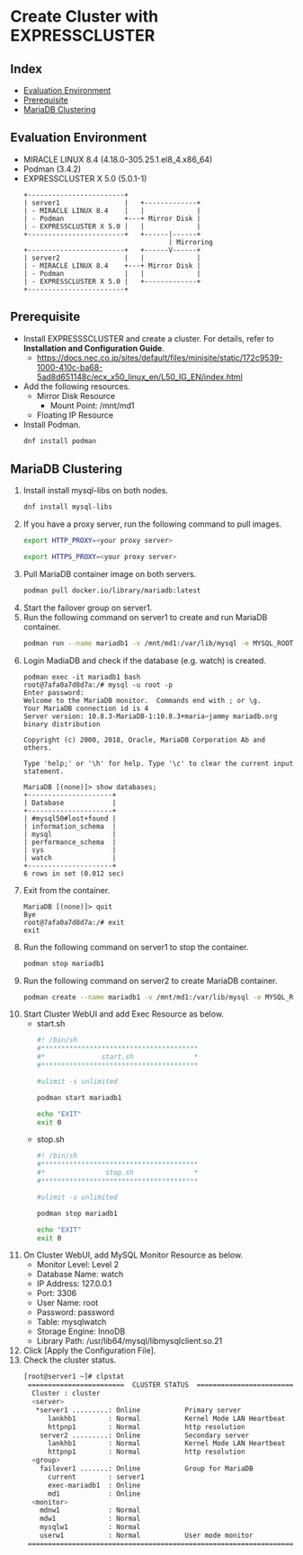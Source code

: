 # Create Cluster with EXPRESSCLUSTER

## Index
- [Evaluation Environment](#evaluation-environment)
- [Prerequisite](#prerequisite)
- [MariaDB Clustering](#mariadb-clustering)

## Evaluation Environment
- MIRACLE LINUX 8.4 (4.18.0-305.25.1.el8_4.x86_64)
- Podman (3.4.2)
- EXPRESSCLUSTER X 5.0 (5.0.1-1)
  ```
  +------------------------+
  | server1                |   +-------------+
  | - MIRACLE LINUX 8.4    |   |             |
  | - Podman               +---+ Mirror Disk |
  | - EXPRESSCLUSTER X 5.0 |   |             |
  +------------------------+   +------|------+
                                      | Mirroring
  +------------------------+   +------V------+
  | server2                |   |             |
  | - MIRACLE LINUX 8.4    +---+ Mirror Disk |
  | - Podman               |   |             |
  | - EXPRESSCLUSTER X 5.0 |   +-------------+
  +------------------------+
  ```

## Prerequisite
- Install EXPRESSSCLUSTER and create a cluster. For details, refer to **Installation and Configuration Guide**.
  - https://docs.nec.co.jp/sites/default/files/minisite/static/172c9539-1000-410c-ba68-5ad8d651148c/ecx_x50_linux_en/L50_IG_EN/index.html
- Add the following resources.
  - Mirror Disk Resource
    - Mount Point: /mnt/md1
  - Floating IP Resource
- Install Podman.
  ```sh
  dnf install podman
  ```

## MariaDB Clustering
1. Install install mysql-libs on both nodes.
   ```sh
   dnf install mysql-libs
   ```
1. If you have a proxy server, run the following command to pull images.
   ```sh
   export HTTP_PROXY=<your proxy server>
   ```
   ```sh
   export HTTPS_PROXY=<your proxy server>
   ```
1. Pull MariaDB container image on both servers.
   ```sh
   podman pull docker.io/library/mariadb:latest
   ```
1. Start the failover group on server1.
1. Run the following command on server1 to create and run MariaDB container.
   ```sh
   podman run --name mariadb1 -v /mnt/md1:/var/lib/mysql -e MYSQL_ROOT_PASSWORD=password -e MYSQL_DATABASE=watch -p 3306:3306 -d mariadb:latest
   ```
1. Login MadiaDB and check if the database (e.g. watch) is created.
   ```
   podman exec -it mariadb1 bash
   root@7afa0a7d8d7a:/# mysql -u root -p
   Enter password:
   Welcome to the MariaDB monitor.  Commands end with ; or \g.
   Your MariaDB connection id is 4
   Server version: 10.8.3-MariaDB-1:10.8.3+maria~jammy mariadb.org binary distribution
   
   Copyright (c) 2000, 2018, Oracle, MariaDB Corporation Ab and others.
   
   Type 'help;' or '\h' for help. Type '\c' to clear the current input statement.
   
   MariaDB [(none)]> show databases;
   +---------------------+
   | Database            |
   +---------------------+
   | #mysql50#lost+found |
   | information_schema  |
   | mysql               |
   | performance_schema  |
   | sys                 |
   | watch               |
   +---------------------+
   6 rows in set (0.012 sec)
   ```
1. Exit from the container.
   ```
   MariaDB [(none)]> quit
   Bye
   root@7afa0a7d8d7a:/# exit
   exit
   ```
1. Run the following command on server1 to stop the container.
   ```sh
   podman stop mariadb1
   ```
1. Run the following command on server2 to create MariaDB container.
   ```sh
   podman create --name mariadb1 -v /mnt/md1:/var/lib/mysql -e MYSQL_ROOT_PASSWORD=password -e MYSQL_DATABASE=watch -p 3306:3306 mariadb:latest
   ```
1. Start Cluster WebUI and add Exec Resource as below.
   - start.sh
     ```sh
     #! /bin/sh
     #***************************************
     #*              start.sh               *
     #***************************************
     
     #ulimit -s unlimited
     
     podman start mariadb1
     
     echo "EXIT"
     exit 0
     ```    
   - stop.sh
     ```sh
     #! /bin/sh
     #***************************************
     #*               stop.sh               *
     #***************************************
     
     #ulimit -s unlimited
     
     podman stop mariadb1
     
     echo "EXIT"
     exit 0
     ```
1. On Cluster WebUI, add MySQL Monitor Resource as below.
   - Monitor Level: Level 2
   - Database Name: watch
   - IP Address: 127.0.0.1
   - Port: 3306
   - User Name: root
   - Password: password
   - Table: mysqlwatch
   - Storage Engine: InnoDB
   - Library Path: /usr/lib64/mysql/libmysqlclient.so.21
1. Click [Apply the Configuration File].
1. Check the cluster status.
   ```sh
   [root@server1 ~]# clpstat
    ========================  CLUSTER STATUS  ===========================
     Cluster : cluster
     <server>
      *server1 .........: Online           Primary server
         lankhb1        : Normal           Kernel Mode LAN Heartbeat
         httpnp1        : Normal           http resolution
       server2 .........: Online           Secondary server
         lankhb1        : Normal           Kernel Mode LAN Heartbeat
         httpnp1        : Normal           http resolution
     <group>
       failover1 .......: Online           Group for MariaDB
         current        : server1
         exec-mariadb1  : Online
         md1            : Online
     <monitor>
       mdnw1            : Normal
       mdw1             : Normal
       mysqlw1          : Normal
       userw1           : Normal           User mode monitor
    =====================================================================
   ```
